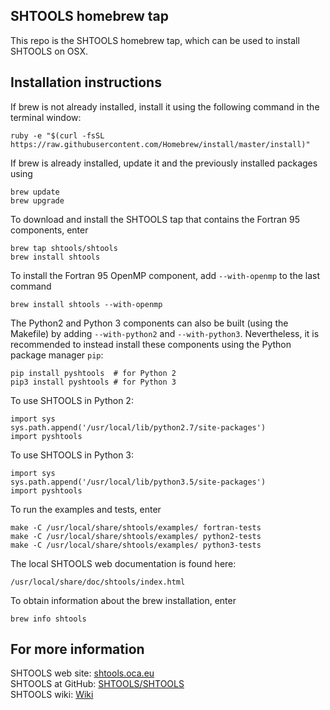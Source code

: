 SHTOOLS homebrew tap
--------------------

This repo is the SHTOOLS homebrew tap, which can be used to install SHTOOLS on OSX.


Installation instructions
-------------------------

If brew is not already installed, install it using the following command in the terminal window:

    ruby -e "$(curl -fsSL https://raw.githubusercontent.com/Homebrew/install/master/install)"

If brew is already installed, update it and the previously installed packages using

    brew update
    brew upgrade
 
To download and install the SHTOOLS tap that contains the Fortran 95 components, enter

    brew tap shtools/shtools
    brew install shtools

To install the Fortran 95 OpenMP component, add `--with-openmp` to the last command

    brew install shtools --with-openmp
    
The Python2 and Python 3 components can also be built (using the Makefile) by adding `--with-python2`  and `--with-python3`. Nevertheless, it is recommended to instead install these components using the Python package manager `pip`:

    pip install pyshtools  # for Python 2
    pip3 install pyshtools # for Python 3

To use SHTOOLS in Python 2:

    import sys
    sys.path.append('/usr/local/lib/python2.7/site-packages')
    import pyshtools

To use SHTOOLS in Python 3:

    import sys
    sys.path.append('/usr/local/lib/python3.5/site-packages')
    import pyshtools

To run the examples and tests, enter

    make -C /usr/local/share/shtools/examples/ fortran-tests
    make -C /usr/local/share/shtools/examples/ python2-tests
    make -C /usr/local/share/shtools/examples/ python3-tests

The local SHTOOLS web documentation is found here:

    /usr/local/share/doc/shtools/index.html

To obtain information about the brew installation, enter

    brew info shtools

For more information
--------------------
SHTOOLS web site: [shtools.oca.eu](http://shtools.oca.eu)<br>
SHTOOLS at GitHub: [SHTOOLS/SHTOOLS](https://github.com/SHTOOLS/SHTOOLS)<br>
SHTOOLS wiki: [Wiki](https://github.com/SHTOOLS/SHTOOLS/wiki)<br>
